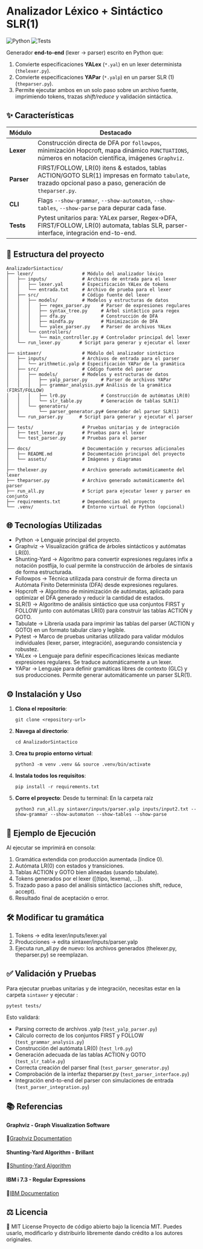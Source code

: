 # Analizador Léxico + Sintáctico SLR(1)

![Python](https://img.shields.io/badge/Python-3.12-blue?logo=python)
![Tests](https://img.shields.io/badge/tests-pytest-green?logo=pytest)

Generador **end-to-end** (lexer → parser) escrito en Python que:

1. Convierte especificaciones **YALex** (`*.yal`) en un lexer determinista (`thelexer.py`).
2. Convierte especificaciones **YAPar** (`*.yalp`) en un parser SLR (1) (`theparser.py`).
3. Permite ejecutar ambos en un solo paso sobre un archivo fuente, imprimiendo tokens, trazas *shift/reduce* y validación sintáctica.

## ✨ Características

| Módulo | Destacado |
|--------|-----------|
| **Lexer** | Construcción directa de DFA por `followpos`, minimización Hopcroft, mapa dinámico `PUNCTUATIONS`, números en notación científica, imágenes `Graphviz`. |
| **Parser** | FIRST/FOLLOW, LR(0) itens & estados, tablas ACTION/GOTO SLR(1) impresas en formato `tabulate`, trazado opcional paso a paso, generación de `theparser.py`. |
| **CLI**    | Flags `--show-grammar`, `--show-automaton`, `--show-tables`, `--show-parse` para depurar cada fase. |
| **Tests**  | Pytest unitarios para: YALex parser, Regex→DFA, FIRST/FOLLOW, LR(0) automata, tablas SLR, parser-interface, integración end-to-end. |

## 📁 Estructura del proyecto

```text
AnalizadorSintactico/
├── lexer/                  # Módulo del analizador léxico
│   ├── inputs/             # Archivos de entrada para el lexer
│   │   ├── lexer.yal       # Especificación YALex de tokens
│   │   └── entrada.txt     # Archivo de prueba para el lexer
│   ├── src/                # Código fuente del lexer
│   │   ├── models/         # Modelos y estructuras de datos
│   │   │   ├── regex_parser.py    # Parser de expresiones regulares
│   │   │   ├── syntax_tree.py     # Árbol sintáctico para regex
│   │   │   ├── dfa.py             # Construcción de DFA
│   │   │   ├── mindfa.py          # Minimización de DFA
│   │   │   └── yalex_parser.py    # Parser de archivos YALex
│   │   └── controllers/
│   │       └── main_controller.py # Controlador principal del lexer
│   └── run_lexer.py       # Script para generar y ejecutar el lexer
│
├── sintaxer/               # Módulo del analizador sintáctico
│   ├── inputs/             # Archivos de entrada para el parser
│   │   └── arithmetic.yalp # Especificación YAPar de la gramática
│   ├── src/                # Código fuente del parser
│   │   ├── models/         # Modelos y estructuras de datos
│   │   │   ├── yalp_parser.py     # Parser de archivos YAPar
│   │   │   ├── grammar_analysis.py# Análisis de la gramática (FIRST/FOLLOW)
│   │   │   ├── lr0.py             # Construcción de autómatas LR(0)
│   │   │   └── slr_table.py       # Generación de tablas SLR(1)
│   │   └── generators/
│   │       └── parser_generator.py# Generador del parser SLR(1)
│   └── run_parser.py      # Script para generar y ejecutar el parser
│
├── tests/                  # Pruebas unitarias y de integración
│   ├── test_lexer.py       # Pruebas para el lexer
│   └── test_parser.py      # Pruebas para el parser
│
├── docs/                   # Documentación y recursos adicionales
│   ├── README.md           # Documentación principal del proyecto
│   └── assets/             # Imágenes y diagramas
│
├── thelexer.py             # Archivo generado automáticamente del lexer
├── theparser.py            # Archivo generado automáticamente del parser
├── run_all.py              # Script para ejecutar lexer y parser en conjunto
├── requirements.txt        # Dependencias del proyecto
└── .venv/                  # Entorno virtual de Python (opcional)

```

## 🌐 Tecnologías Utilizadas
- Python → Lenguaje principal del proyecto.
- Graphviz → Visualización gráfica de árboles sintácticos y autómatas LR(0).
- Shunting-Yard → Algoritmo para convertir expresiones regulares infix a notación postfija, lo cual permite la construcción de árboles de sintaxis de forma estructurada.
- Followpos → Técnica utilizada para construir de forma directa un Autómata Finito Determinista (DFA) desde expresiones regulares.
- Hopcroft → Algoritmo de minimización de autómatas, aplicado para optimizar el DFA generado y reducir la cantidad de estados.
- SLR(1) → Algoritmo de análisis sintáctico que usa conjuntos FIRST y FOLLOW junto con autómatas LR(0) para construir las tablas ACTION y GOTO.
- Tabulate → Librería usada para imprimir las tablas del parser (ACTION y GOTO) en un formato tabular claro y legible.
- Pytest → Marco de pruebas unitarias utilizado para validar módulos individuales (lexer, parser, integración), asegurando consistencia y robustez.
- YALex → Lenguaje para definir especificaciones léxicas mediante expresiones regulares. Se traduce automáticamente a un lexer.
- YAPar → Lenguaje para definir gramáticas libres de contexto (GLC) y sus producciones. Permite generar automáticamente un parser SLR(1).

## ⚙️ Instalación y Uso

1. **Clona el repositorio**:
    ```
   git clone <repository-url>
    ```
2. **Navega al directorio**:
   ```
   cd AnalizadorSintactico
   ```
3. **Crea tu propio entorno virtual**:
    ```
   python3 -m venv .venv && source .venv/bin/activate
    ```
4. **Instala todos los requisitos**:
    ```
   pip install -r requirements.txt
    ```
    
5. **Corre el proyecto**:
   Desde tu terminal:
   En la carpeta raíz
    ```
   python3 run_all.py sintaxer/inputs/parser.yalp inputs/input2.txt --show-grammar --show-automaton --show-tables --show-parse
    ```
## 🧪 Ejemplo de Ejecución

Al ejecutar se imprimirá en consola:
1. Gramática extendida con producción aumentada (índice 0).
2. Autómata LR(0) con estados y transiciones.
3. Tablas ACTION y GOTO bien alineadas (usando tabulate).
4. Tokens generados por el lexer ([(tipo, lexema), …]).
5. Trazado paso a paso del análisis sintáctico (acciones shift, reduce, accept).
6. Resultado final de aceptación o error.

## 🛠️ Modificar tu gramática

1. Tokens → edita lexer/inputs/lexer.yal
2. Producciones → edita sintaxer/inputs/parser.yalp
3. Ejecuta run_all.py de nuevo: los archivos generados (thelexer.py, theparser.py) se reemplazan.

## ✅ Validación y Pruebas
Para ejecutar pruebas unitarias y de integración, necesitas estar en la carpeta  ```sintaxer```  y ejecutar :

 ```
pytest tests/
 ```
    
Esto validará:
- Parsing correcto de archivos .yalp (```test_yalp_parser.py```)
- Cálculo correcto de los conjuntos FIRST y FOLLOW (```test_grammar_analysis.py```)
- Construcción del autómata LR(0) (```test_lr0.py```)
- Generación adecuada de las tablas ACTION y GOTO (```test_slr_table.py```)
- Correcta creación del parser final (```test_parser_generator.py```)
- Comprobación de la interfaz theparser.py (```test_parser_interface.py```)
- Integración end-to-end del parser con simulaciones de entrada (```test_parser_integration.py```)

## 📚 Referencias
#### Graphviz - Graph Visualization Software
🔗[Graphviz Documentation](https://graphviz.org/)
#### Shunting-Yard Algorithm - Brillant
🔗[Shunting-Yard Algorithm](https://brilliant.org/wiki/shunting-yard-algorithm/)
#### IBM i 7.3 - Regular Expressions
🔗[IBM Documentation](https://www.ibm.com/docs/es/i/7.3?topic=expressions-regular)

## ⚖️ Licencia
📌 MIT License
Proyecto de código abierto bajo la licencia MIT. Puedes usarlo, modificarlo y distribuirlo libremente dando crédito a los autores originales.
